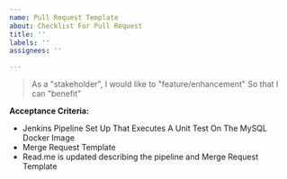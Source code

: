 ```yaml
---
name: Pull Request Template
about: Checklist For Pull Request
title: ''
labels: ''
assignees: ''

---
```

> As a "stakeholder",
> I would like to "feature/enhancement"
> So that I can "benefit"

**Acceptance Criteria:**

- Jenkins Pipeline Set Up That Executes A Unit Test On The MySQL Docker Image
- Merge Request Template
- Read.me is updated describing the pipeline and Merge Request Template
